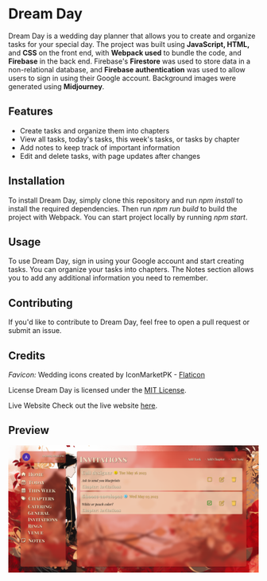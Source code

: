 # Dream Day
Dream Day is a wedding day planner that allows you to create and organize tasks for your special day. The project was built using **JavaScript, HTML,** and **CSS** on the front end, with **Webpack used** to bundle the code, and **Firebase** in the back end. Firebase's **Firestore** was used to store data in a non-relational database, and **Firebase authentication** was used to allow users to sign in using their Google account. Background images were generated using **Midjourney**.

## Features
- Create tasks and organize them into chapters
- View all tasks, today's tasks, this week's tasks, or tasks by chapter
- Add notes to keep track of important information
- Edit and delete tasks, with page updates after changes

## Installation
To install Dream Day, simply clone this repository and run *npm install* to install the required dependencies. Then run *npm run build* to build the project with Webpack. You can start project locally by running *npm start*.

## Usage
To use Dream Day, sign in using your Google account and start creating tasks. You can organize your tasks into chapters. The Notes section allows you to add any additional information you need to remember.

## Contributing
If you'd like to contribute to Dream Day, feel free to open a pull request or submit an issue.

## Credits
*Favicon:* Wedding icons created by IconMarketPK - [Flaticon](https://www.flaticon.com/free-icons/wedding)

License
Dream Day is licensed under the [MIT License](https://opensource.org/license/mit/).

Live Website
Check out the live website [here](https://dream-day-658b0.web.app/).

## Preview
![Dream day preview](/src/images/ghpreview.png)

